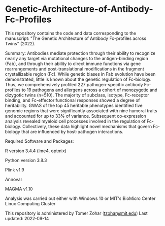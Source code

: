# Genetic-Architecture-of-Antibody-Fc-Profiles
This repository contains the code and data corresponding to the manuscript: "The Genetic Architecture of Antibody Fc-profiles across Twins" (2022).

Summary: Antibodies mediate protection through their ability to recognize nearly any target via mutational changes to the antigen-binding region (Fab), and through their ability to direct immune functions via gene rearrangements and post-translational modifications in the fragment crystallizable region (Fc). While genetic biases in Fab evolution have been demonstrated, little is known about the genetic regulation of Fc-biology. Thus, we comprehensively profiled 227 pathogen-specific antibody Fc-profiles to 19 pathogens and allergens across a cohort of monozygotic and dizygotic twins (n=510). The majority of subclass, isotype, Fc-receptor binding, and Fc-effector functional responses showed a degree of heritability. GWAS of the top 45 heritable phenotypes identified five genomic regions that were significantly associated with nine humoral traits and accounted for up to 33% of variance. Subsequent co-expression analysis revealed myeloid cell processes involved in the regulation of Fc-biology. Collectively, these data highlight novel mechanisms that govern Fc-biology that are influenced by host-pathogen interactions.


Required Software and Packages:

R version 3.4.4 (lme4, optmix)

Python version 3.8.3

Plink v1.9

Annovar

MAGMA v1.10

Analysis was carried out either with Windows 10 or MIT's BioMicro Center Linux Computing Cluster


This repository is administered by Tomer Zohar (tzohar@mit.edu)
Last updated: 2022-09-14
